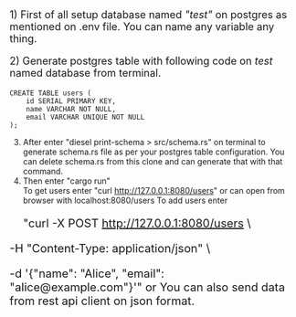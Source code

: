 <p style="font-size: 18px;">1) First of all setup database named <i>"test"</i> on postgres as mentioned on .env file. You can name any variable any thing.</p>
<p style="font-size: 18px;">2) Generate postgres table with following code on <i>test</i> named database from terminal.</p>
<p style="font-size: 16px;">
    
```
CREATE TABLE users (
    id SERIAL PRIMARY KEY,
    name VARCHAR NOT NULL,
    email VARCHAR UNIQUE NOT NULL
);
```
3) After enter "diesel print-schema > src/schema.rs" on terminal to generate schema.rs file as per your postgres table configuration. You can delete schema.rs from this clone and can generate that with that command.
4) Then enter "cargo run"<br>
To get users enter "curl http://127.0.0.1:8080/users" or can open from browser with localhost:8080/users
To add users enter <p style="font-size: 20px;">"curl -X POST http://127.0.0.1:8080/users \
<p style="font-size: 20px;">-H "Content-Type: application/json" \
<p style="font-size: 20px;">-d '{"name": "Alice", "email": "alice@example.com"}'"
or
You can also send data from rest api client on json format.
